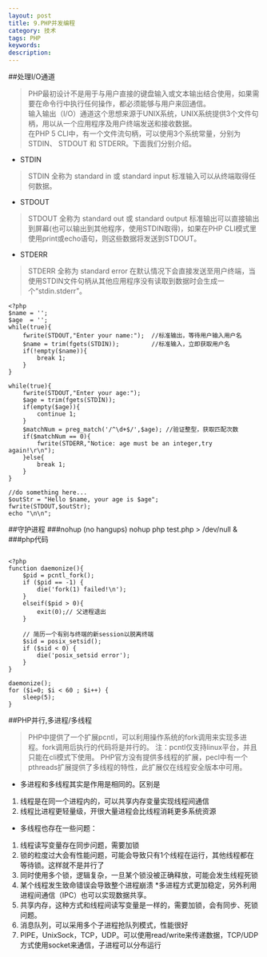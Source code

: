 ```yaml
---
layout: post
title: 9.PHP并发编程
category: 技术
tags: PHP
keywords: 
description:
---
```


##处理I/O通道
>PHP最初设计不是用于与用户直接的键盘输入或文本输出结合使用，如果需要在命令行中执行任何操作，都必须能够与用户来回通信。<br/>
>输入输出（I/O）通道这个思想来源于UNIX系统，UNIX系统提供3个文件句柄，用以从一个应用程序及用户终端发送和接收数据。<br/>
在PHP 5 CLI中，有一个文件流句柄，可以使用3个系统常量，分别为 STDIN、 STDOUT 和 STDERR。下面我们分别介绍。<br/>

* STDIN
>STDIN 全称为 standard in 或 standard input 标准输入可以从终端取得任何数据。 
* STDOUT
>STDOUT 全称为 standard out 或 standard output 标准输出可以直接输出到屏幕(也可以输出到其他程序，使用STDIN取得)，如果在PHP CLI模式里使用print或echo语句，则这些数据将发送到STDOUT。
* STDERR
>STDERR 全称为 standard error 在默认情况下会直接发送至用户终端，当使用STDIN文件句柄从其他应用程序没有读取到数据时会生成一个“stdin.stderr”。

```
<?php
$name = '';
$age  = '';
while(true){
    fwrite(STDOUT,"Enter your name:");  //标准输出，等待用户输入用户名
    $name = trim(fgets(STDIN));         //标准输入，立即获取用户名
    if(!empty($name)){
        break 1;
    }
}

while(true){
    fwrite(STDOUT,"Enter your age:");
    $age = trim(fgets(STDIN));
    if(empty($age)){
        continue 1;
    }
    $matchNum = preg_match('/^\d+$/',$age); //验证整型，获取匹配次数
    if($matchNum == 0){
        fwrite(STDERR,"Notice: age must be an integer,try again!\r\n");          
    }else{
        break 1;
    }
}

//do something here...
$outStr = "Hello $name, your age is $age";
fwrite(STDOUT,$outStr);
echo "\n\n";
```

##守护进程
###nohup (no hangups)
	nohup php test.php > /dev/null &
###php代码
```

<?php
function daemonize(){
	$pid = pcntl_fork();
	if ($pid == -1) {
		die('fork(1) failed!\n');
	}
	elseif($pid > 0){
		exit(0);// 父进程退出
	}

	// 简历一个有别与终端的新session以脱离终端
	$sid = posix_setsid();
	if ($sid < 0) {
		die('posix_setsid error');
	}
}

daemonize();
for ($i=0; $i < 60 ; $i++) { 
	sleep(5);
}

```
##PHP并行,多进程/多线程
>PHP中提供了一个扩展pcntl，可以利用操作系统的fork调用来实现多进程。fork调用后执行的代码将是并行的。 注：pcntl仅支持linux平台，并且只能在cli模式下使用。
PHP官方没有提供多线程的扩展，pecl中有一个pthreads扩展提供了多线程的特性，此扩展仅在线程安全版本中可用。

* 多进程和多线程其实是作用是相同的。区别是
1. 线程是在同一个进程内的，可以共享内存变量实现线程间通信
2. 线程比进程更轻量级，开很大量进程会比线程消耗更多系统资源
* 多线程也存在一些问题：
1. 线程读写变量存在同步问题，需要加锁
2. 锁的粒度过大会有性能问题，可能会导致只有1个线程在运行，其他线程都在等待锁。这样就不是并行了
3. 同时使用多个锁，逻辑复杂，一旦某个锁没被正确释放，可能会发生线程死锁
4. 某个线程发生致命错误会导致整个进程崩溃
*多进程方式更加稳定，另外利用进程间通信（IPC）也可以实现数据共享。
1. 共享内存，这种方式和线程间读写变量是一样的，需要加锁，会有同步、死锁问题。
2. 消息队列，可以采用多个子进程抢队列模式，性能很好
3. PIPE，UnixSock，TCP，UDP。可以使用read/write来传递数据，TCP/UDP方式使用socket来通信，子进程可以分布运行

